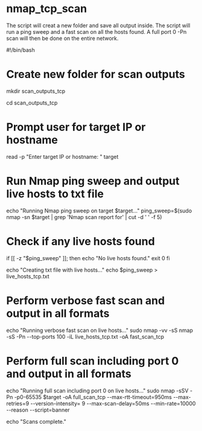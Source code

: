 # nmap_tcp_scan
The script will creat a new folder and save all output inside. The script will run a ping sweep and a fast scan on all the hosts found. A full port 0 -Pn scan will then be done on the entire network.

#!/bin/bash

# Create new folder for scan outputs
mkdir scan_outputs_tcp

cd scan_outputs_tcp

# Prompt user for target IP or hostname
read -p "Enter target IP or hostname: " target

# Run Nmap ping sweep and output live hosts to txt file
echo "Running Nmap ping sweep on target $target..."
ping_sweep=$(sudo nmap -sn $target | grep 'Nmap scan report for' | cut -d ' ' -f 5)

# Check if any live hosts found
if [[ -z "$ping_sweep" ]]; then
    echo "No live hosts found."
    exit 0
fi

echo "Creating txt file with live hosts..."
echo $ping_sweep > live_hosts_tcp.txt

# Perform verbose fast scan and output in all formats
echo "Running verbose fast scan on live hosts..."
sudo nmap -vv -sS nmap -sS -Pn --top-ports 100 -iL live_hosts_tcp.txt -oA fast_scan_tcp

# Perform full scan including port 0 and output in all formats
echo "Running full scan including port 0 on live hosts..."
sudo nmap -sSV -Pn -p0-65535 $target -oA full_scan_tcp --max-rtt-timeout=950ms --max-retries=9 --version-intensity= 9 --max-scan-delay=50ms --min-rate=10000 --reason --script=banner

echo "Scans complete."

